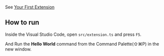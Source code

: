 See [Your First Extension](https://code.visualstudio.com/api/get-started/your-first-extension)

## How to run

Inside the Visual Studio Code, open `src/extension.ts` and press `F5`.

And Run the **Hello World** command from the Command Palette(⇧⌘P) in the new window.
